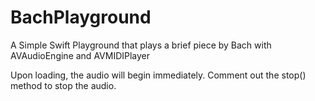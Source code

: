 # BachPlayground
A Simple Swift Playground that plays a brief piece by Bach with AVAudioEngine and AVMIDIPlayer

Upon loading, the audio will begin immediately. Comment out the stop() method to stop the audio. 
